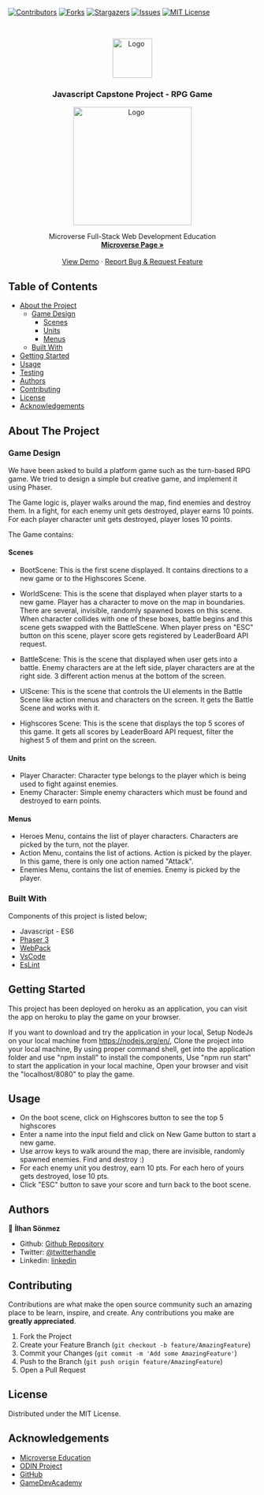 [![Contributors][contributors-shield]][contributors-url]
[![Forks][forks-shield]][forks-url]
[![Stargazers][stars-shield]][stars-url]
[![Issues][issues-shield]][issues-url]
[![MIT License][license-shield]][license-url]


<!-- PROJECT LOGO -->
<br />
<p align="center">
    <img src="https://course_report_production.s3.amazonaws.com/rich/rich_files/rich_files/5726/s300/icon-white-on-murple-copy.png" alt="Logo" width="80" height="80">
  </a>

  <h3 align="center">Javascript Capstone Project - RPG Game</h3>
  <p align="center">
    <img src="https://gamedevacademy.org/wp-content/uploads/2018/05/rpg.png.webp" alt="Logo" width="240" height="240">
  </p>
  <p align="center">
    Microverse Full-Stack Web Development Education
    <br />
    <a href="https://microverse.org/"><strong> Microverse Page »</strong></a>
    <br />
    <br />
    <a href="https://rpg-game-capstone.herokuapp.com/">View Demo</a>
    ·
    <a href="https://github.com/300ms/js-capstone-project/issues">Report Bug & Request Feature</a>
  </p>
</p>



<!-- TABLE OF CONTENTS -->
## Table of Contents

* [About the Project](#about-the-project)
  * [Game Design](#game-design)
    * [Scenes](#scenes)
    * [Units](#units)
    * [Menus](#menus)
  * [Built With](#built-with)
* [Getting Started](#getting-started)
* [Usage](#usage)
* [Testing](#testing)
* [Authors](#authors)
* [Contributing](#contributing)
* [License](#license)
* [Acknowledgements](#acknowledgements)



<!-- ABOUT THE PROJECT -->
## About The Project

### Game Design
We have been asked to build a platform game such as the turn-based RPG game. We tried to design a simple but creative game, and implement it using Phaser.

The Game logic is, player walks around the map, find enemies and destroy them. In a fight, for each enemy unit gets destroyed, player earns 10 points. For each player character unit gets destroyed, player loses 10 points. 

The Game contains:

#### Scenes

* BootScene: This is the first scene displayed. It contains directions to a new game or to the Highscores Scene.

* WorldScene: This is the scene that displayed when player starts to a new game. Player has a character to move on the map in boundaries. There are several, invisible, randomly spawned boxes on this scene. When character collides with one of these boxes, battle begins and this scene gets swapped with the BattleScene. When player press on "ESC" button on this scene, player score gets registered by LeaderBoard API request.

* BattleScene: This is the scene that displayed when user gets into a battle. Enemy characters are at the left side, player characters are at the right side. 3 different action menus at the bottom of the screen.


* UIScene: This is the scene that controls the UI elements in the Battle Scene like action menus and characters on the screen. It gets the Battle Scene and works with it.

* Highscores Scene: This is the scene that displays the top 5 scores of this game. It gets all scores by LeaderBoard API request, filter the highest 5 of them and print on the screen.

#### Units

* Player Character: Character type belongs to the player which is being used to fight against enemies.
* Enemy Character: Simple enemy characters which must be found and destroyed to earn points.

#### Menus

* Heroes Menu, contains the list of player characters. Characters are picked by the turn, not the player.
* Action Menu, contains the list of actions. Action is picked by the player. In this game, there is only one action named "Attack".
* Enemies Menu, contains the list of enemies. Enemy is picked by the player.


### Built With
Components of this project is listed below;

* Javascript - ES6
* [Phaser 3](https://phaser.io/)
* [WebPack](https://webpack.js.org/)
* [VsCode](https://code.visualstudio.com/)
* [EsLint](https://eslint.org/)



<!-- GETTING STARTED -->
## Getting Started

This project has been deployed on heroku as an application, you can visit the app on heroku to play the game on your browser.

If you want to download and try the application in your local,
  Setup NodeJs on your local machine from https://nodejs.org/en/,
  Clone the project into your local machine,
  By using proper command shell, get into the application folder and use "npm install" to install the components,
  Use "npm run start" to start the application in your local machine,
  Open your browser and visit the "localhost/8080" to play the game.


<!-- USAGE EXAMPLES -->
## Usage

* On the boot scene, click on Highscores button to see the top 5 highscores
* Enter a name into the input field and click on New Game button to start a new game.
* Use arrow keys to walk around the map, there are invisible, randomly spawned enemies. Find and destroy :)
* For each enemy unit you destroy, earn 10 pts. For each hero of yours gets destroyed, lose 10 pts.
* Click "ESC" button to save your score and turn back to the boot scene.


## Authors

👤 **İlhan Sönmez**

- Github: [Github Repository](https://github.com/300ms)
- Twitter: [@twitterhandle](https://twitter.com/cse_Han)
- Linkedin: [linkedin](https://www.linkedin.com/in/ilhan-s%C3%B6nmez/)


<!-- CONTRIBUTING -->
## Contributing

Contributions are what make the open source community such an amazing place to be learn, inspire, and create. Any contributions you make are **greatly appreciated**.

1. Fork the Project
2. Create your Feature Branch (`git checkout -b feature/AmazingFeature`)
3. Commit your Changes (`git commit -m 'Add some AmazingFeature'`)
4. Push to the Branch (`git push origin feature/AmazingFeature`)
5. Open a Pull Request



<!-- LICENSE -->
## License

Distributed under the MIT License.


<!-- ACKNOWLEDGEMENTS -->
## Acknowledgements
* [Microverse Education](https://microverse.org)
* [ODIN Project](https://www.theodinproject.com/)
* [GitHub](https://github.com/)
* [GameDevAcademy](https://gamedevacademy.org/)




<!-- MARKDOWN LINKS & IMAGES -->
<!-- https://www.markdownguide.org/basic-syntax/#reference-style-links -->
[contributors-shield]: https://img.shields.io/github/contributors-anon/300ms/rails-capstone-project?color=1
[contributors-url]: https://github.com/300ms/js-capstone-project/graphs/contributors
[forks-shield]: https://img.shields.io/github/forks/300ms/rails-capstone-project
[forks-url]: https://github.com/300ms/js-capstone-project/network/members
[stars-shield]: https://img.shields.io/github/stars/300ms/rails-capstone-project
[stars-url]: https://github.com/300ms/js-capstone-project/stargazers
[issues-shield]: https://img.shields.io/github/issues/300ms/rails-capstone-project
[issues-url]: https://github.com/300ms/js-capstone-project/issues
[license-shield]: https://img.shields.io/github/license/300ms/rails-capstone-project
[license-url]: https://github.com/300ms/js-capstone-project/blob/development/LICENSE
[product-screenshot]: images/screenshot.png
